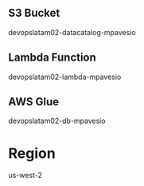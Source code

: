 ## S3 Bucket
devopslatam02-datacatalog-mpavesio

## Lambda Function
devopslatam02-lambda-mpavesio

## AWS Glue
devopslatam02-db-mpavesio

# Region
us-west-2 
